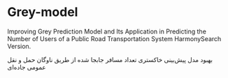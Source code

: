 # Grey-model
Improving Grey Prediction Model and Its Application in Predicting the Number of Users of a Public Road Transportation System HarmonySearch Version.

بهبود مدل پیش‌بینی خاکستری تعداد مسافر جابجا شده از طریق ناوگان حمل و نقل عمومی جاده‌ای
